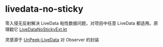 # livedata-no-sticky
零入侵无反射解决 LiveData 粘性数据问题，对项目中任意 LiveData 都适用。原理戳它 [LiveDataNoStickyExt.kt](https://github.com/groooooomit/livedata-no-sticky/blob/main/LiveDataNoSticky/livedata-no-sticky/src/main/java/com/bfu/livedata/nosticky/LiveDataNoStickyExt.kt)

灵感源于 [UnPeek-LiveData](https://github.com/KunMinX/UnPeek-LiveData) 对 Observer 的封装

